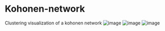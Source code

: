 # Kohonen-network
Clustering visualization of a kohonen network
![image](https://github.com/LouisBock/Kohonen-network/assets/82266724/6349eab0-0cc3-4f55-90fd-d56d2e453d2e)
![image](https://github.com/LouisBock/Kohonen-network/assets/82266724/28811126-8e5a-4b22-9957-9862ee410133)
![image](https://github.com/LouisBock/Kohonen-network/assets/82266724/5a188e50-f5db-4f36-8b1e-87f24a7e9dfd)

